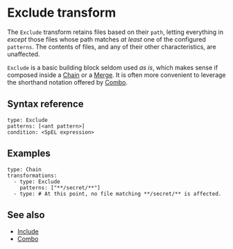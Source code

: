 # Exclude transform

The `Exclude` transform retains files based on their `path`, letting everything in _except_ those files
whose path matches _at least_ one of the configured `patterns`. The contents of files, and any of their other characteristics, are unaffected.

`Exclude` is a basic building block seldom used _as is_, which makes sense
if composed inside a [Chain](chain.md) or a [Merge](merge.md).
It is often more convenient to leverage the shorthand notation offered
by [Combo](combo.md).

## <a id="syntax-reference"></a>Syntax reference

```
type: Exclude
patterns: [<ant pattern>]
condition: <SpEL expression>
```

## <a id="examples"></a>Examples

```
type: Chain
transformations:
  - type: Exclude
    patterns: ["**/secret/**"]
  - type: # At this point, no file matching **/secret/** is affected.
```

## See also

* [Include](include.md)
* [Combo](combo.md)
